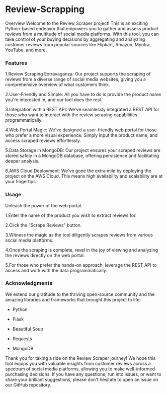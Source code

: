 # Review-Scrapping

Overview
Welcome to the Review Scraper project! This is an exciting Python-based endeavor that empowers you to gather and assess product reviews from a multitude of social media platforms. With this tool, you can take control of your buying decisions by aggregating and analyzing customer reviews from popular sources like Flipkart, Amazon, Myntra, YouTube, and more.

### Features

1.Review Scraping Extravaganza: Our project supports the scraping of reviews from a diverse range of social media websites, giving you a comprehensive overview of what customers think.

2.User-Friendly and Simple: All you have to do is provide the product name you're interested in, and our tool does the rest.

3.Integration with a REST API: We've seamlessly integrated a REST API for those who want to interact with the review scraping capabilities programmatically.

4.Web Portal Magic: We've designed a user-friendly web portal for those who prefer a more visual experience. Simply input the product name, and access scraped reviews effortlessly.

5.Data Storage in MongoDB: Our project ensures your scraped reviews are stored safely in a MongoDB database, offering persistence and facilitating deeper analysis.

6.AWS Cloud Deployment: We've gone the extra mile by deploying the project on the AWS Cloud. This means high availability and scalability are at your fingertips.

### Usage

Unleash the power of the web portal.

1.Enter the name of the product you wish to extract reviews for.

2.Click the "Scrape Reviews" button.

3.Witness the magic as the tool diligently scrapes reviews from various social media platforms.

4.Once the scraping is complete, revel in the joy of viewing and analyzing the reviews directly on the web portal.

5.For those who prefer the hands-on approach, leverage the REST API to access and work with the data programmatically.

### Acknowledgments

We extend our gratitude to the thriving open-source community and the amazing libraries and frameworks that brought this project to life:

* Python

* Flask

* Beautiful Soup

* Requests

* MongoDB

Thank you for taking a ride on the Review Scraper journey! We hope this tool equips you with valuable insights from customer reviews across a spectrum of social media platforms, allowing you to make well-informed purchasing decisions. If you have any questions, run into issues, or want to share your brilliant suggestions, please don't hesitate to open an issue on our GitHub repository.
